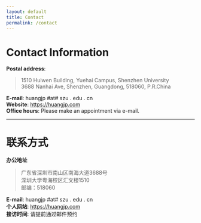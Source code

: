 ```yaml
---
layout: default
title: Contact
permalink: /contact
---
```


# Contact Information
**Postal address**:   
>  1510 Huiwen Building, Yuehai Campus, Shenzhen University   
>  3688 Nanhai Ave, Shenzhen, Guangdong, 518060, P.R.China   

**E-mail**: huangjp #at# szu . edu . cn   
**Website**: <https://huangjp.com>   
**Office hours**: Please make an appointment via e-mail.   

---
# 联系方式
**办公地址**   
> 广东省深圳市南山区南海大道3688号    
> 深圳大学粤海校区汇文楼1510   
> 邮编：518060   

**E-mail**: huangjp #at# szu . edu . cn   
**个人网站**: <https://huangjp.com>   
**接访时间**: 请提前通过邮件预约   


